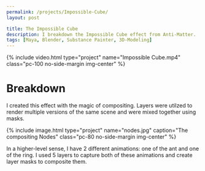```yaml
---
permalink: /projects/Impossible-Cube/
layout: post

title: The Impossible Cube
description: I breakdown the Impossible Cube effect from Anti-Matter.
tags: [Maya, Blender, Substance Painter, 3D-Modeling]
---
```


{% include video.html type="project" name="Impossible Cube.mp4" class="pc-100 no-side-margin img-center" %}



# Breakdown

I created this effect with the magic of compositing. Layers were utilzed to render multiple versions of the same scene and were mixed together using masks.

{% include image.html type="project" name="nodes.jpg" caption="The compositing Nodes" class="pc-80 no-side-margin img-center" %}

In a higher-level sense, I have 2 different animations: one of the ant and one of the ring. I used 5 layers to capture both of these animations and create layer masks to composite them.